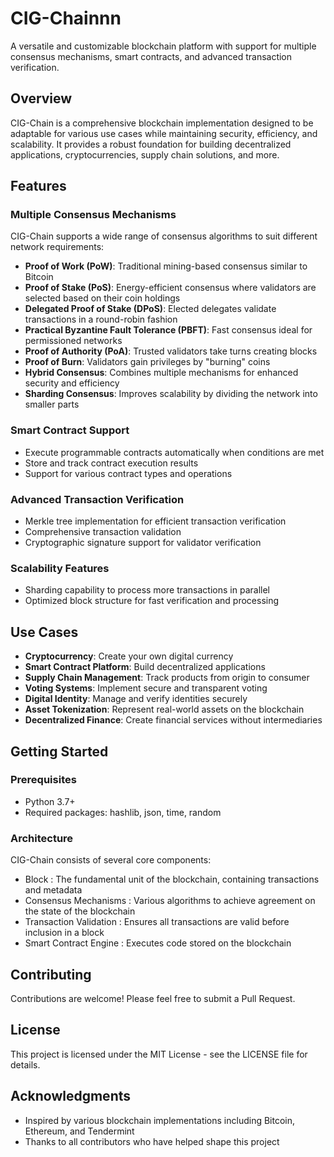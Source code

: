 # CIG-Chainnn

A versatile and customizable blockchain platform with support for multiple consensus mechanisms, smart contracts, and advanced transaction verification.

## Overview

CIG-Chain is a comprehensive blockchain implementation designed to be adaptable for various use cases while maintaining security, efficiency, and scalability. It provides a robust foundation for building decentralized applications, cryptocurrencies, supply chain solutions, and more.

## Features

### Multiple Consensus Mechanisms

CIG-Chain supports a wide range of consensus algorithms to suit different network requirements:

- **Proof of Work (PoW)**: Traditional mining-based consensus similar to Bitcoin
- **Proof of Stake (PoS)**: Energy-efficient consensus where validators are selected based on their coin holdings
- **Delegated Proof of Stake (DPoS)**: Elected delegates validate transactions in a round-robin fashion
- **Practical Byzantine Fault Tolerance (PBFT)**: Fast consensus ideal for permissioned networks
- **Proof of Authority (PoA)**: Trusted validators take turns creating blocks
- **Proof of Burn**: Validators gain privileges by "burning" coins
- **Hybrid Consensus**: Combines multiple mechanisms for enhanced security and efficiency
- **Sharding Consensus**: Improves scalability by dividing the network into smaller parts

### Smart Contract Support

- Execute programmable contracts automatically when conditions are met
- Store and track contract execution results
- Support for various contract types and operations

### Advanced Transaction Verification

- Merkle tree implementation for efficient transaction verification
- Comprehensive transaction validation
- Cryptographic signature support for validator verification

### Scalability Features

- Sharding capability to process more transactions in parallel
- Optimized block structure for fast verification and processing

## Use Cases

- **Cryptocurrency**: Create your own digital currency
- **Smart Contract Platform**: Build decentralized applications
- **Supply Chain Management**: Track products from origin to consumer
- **Voting Systems**: Implement secure and transparent voting
- **Digital Identity**: Manage and verify identities securely
- **Asset Tokenization**: Represent real-world assets on the blockchain
- **Decentralized Finance**: Create financial services without intermediaries

## Getting Started

### Prerequisites

- Python 3.7+
- Required packages: hashlib, json, time, random


### Architecture
CIG-Chain consists of several core components:

- Block : The fundamental unit of the blockchain, containing transactions and metadata
- Consensus Mechanisms : Various algorithms to achieve agreement on the state of the blockchain
- Transaction Validation : Ensures all transactions are valid before inclusion in a block
- Smart Contract Engine : Executes code stored on the blockchain
## Contributing
Contributions are welcome! Please feel free to submit a Pull Request.

## License
This project is licensed under the MIT License - see the LICENSE file for details.

## Acknowledgments
- Inspired by various blockchain implementations including Bitcoin, Ethereum, and Tendermint
- Thanks to all contributors who have helped shape this project
